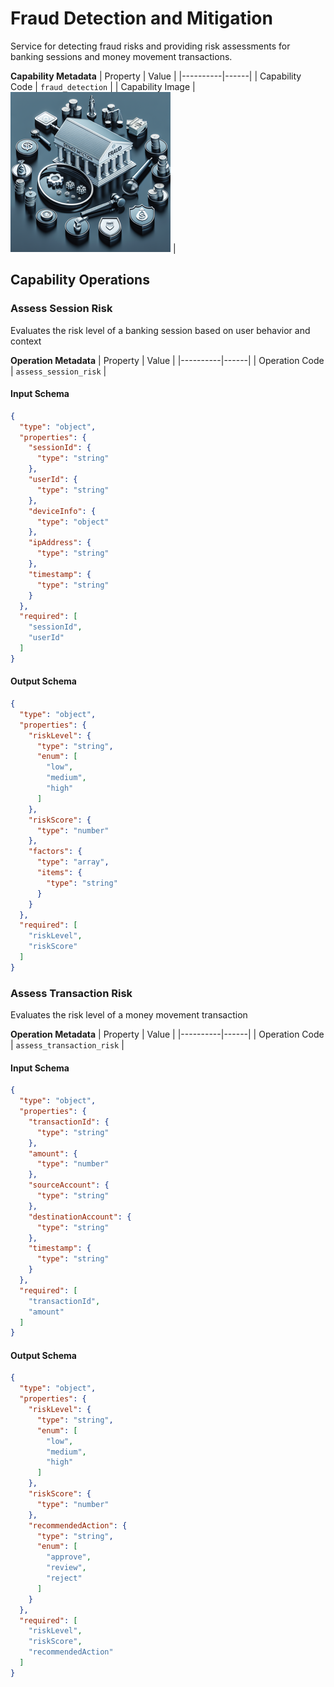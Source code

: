# Fraud Detection and Mitigation
Service for detecting fraud risks and providing risk assessments for banking sessions and money movement transactions.

**Capability Metadata**
| Property | Value |
|----------|------|
| Capability Code | `fraud_detection` |
| Capability Image | ![Fraud Detection and Mitigation Capability Small Image](./images/fraud_detection_small.png) |

## Capability Operations

<a name="assess_session_risk"></a>
### Assess Session Risk
Evaluates the risk level of a banking session based on user behavior and context

**Operation Metadata**
| Property | Value |
|----------|------|
| Operation Code | `assess_session_risk` |

#### Input Schema
```json Assess Session Risk operation input schema
{
  "type": "object",
  "properties": {
    "sessionId": {
      "type": "string"
    },
    "userId": {
      "type": "string"
    },
    "deviceInfo": {
      "type": "object"
    },
    "ipAddress": {
      "type": "string"
    },
    "timestamp": {
      "type": "string"
    }
  },
  "required": [
    "sessionId",
    "userId"
  ]
}
```

#### Output Schema
```json Assess Session Risk operation output schema
{
  "type": "object",
  "properties": {
    "riskLevel": {
      "type": "string",
      "enum": [
        "low",
        "medium",
        "high"
      ]
    },
    "riskScore": {
      "type": "number"
    },
    "factors": {
      "type": "array",
      "items": {
        "type": "string"
      }
    }
  },
  "required": [
    "riskLevel",
    "riskScore"
  ]
}
```
<a name="assess_transaction_risk"></a>
### Assess Transaction Risk
Evaluates the risk level of a money movement transaction

**Operation Metadata**
| Property | Value |
|----------|------|
| Operation Code | `assess_transaction_risk` |

#### Input Schema
```json Assess Transaction Risk operation input schema
{
  "type": "object",
  "properties": {
    "transactionId": {
      "type": "string"
    },
    "amount": {
      "type": "number"
    },
    "sourceAccount": {
      "type": "string"
    },
    "destinationAccount": {
      "type": "string"
    },
    "timestamp": {
      "type": "string"
    }
  },
  "required": [
    "transactionId",
    "amount"
  ]
}
```

#### Output Schema
```json Assess Transaction Risk operation output schema
{
  "type": "object",
  "properties": {
    "riskLevel": {
      "type": "string",
      "enum": [
        "low",
        "medium",
        "high"
      ]
    },
    "riskScore": {
      "type": "number"
    },
    "recommendedAction": {
      "type": "string",
      "enum": [
        "approve",
        "review",
        "reject"
      ]
    }
  },
  "required": [
    "riskLevel",
    "riskScore",
    "recommendedAction"
  ]
}
```
